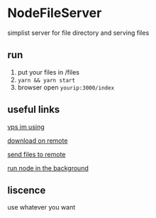 # NodeFileServer

simplist server for file directory and serving files

## run

1. put your files in /files
2. `yarn && yarn start`
3. browser open `yourip:3000/index`

## useful links

[vps im using](https://vultr.com/ "vultr")

[download on remote](https://www.cyberciti.biz/tips/download-accelerator-for-linux-command-line-tools.html "axel")

[send files to remote](https://www.simplified.guide/ssh/copy-file)

[run node in the background](https://gist.github.com/andreasonny83/c35b51c4197d09af1b8c0510c0b1d1ea)


## liscence

use whatever you want